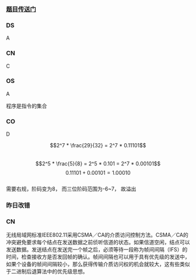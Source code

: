 ### [题目传送门](https://mp.weixin.qq.com/s/IYEIPEIFTT9Yw9yQcDpw1w)

### DS  
A


### CN  
C


### OS  
A

程序是指令的集合
### CO  
D


$$2^7 * \frac{29}{32} = 2^7 * 0.11101$$  
$$2^5 * \frac{5}{8} = 2^5 * 0.101 = 2^7 * 0.00101$$
$$0.11101 + 0.00101 = 1.00010$$  
需要右规，阶码变为8， 而三位阶码范围为-6\~7， 故溢出
### 昨日改错  
### CN
无线局域网标准IEEE802.11采用CSMA／CA的介质访问控制方法。CSMA／CA的冲突避免要求每个结点在发送数据之前侦听信道的状态。如果信道空闲，结点可以发送数据。发送结点在发送完一个帧之后，必须等待一段称为帧间间隔（IFS）的时间，检查接收方是否发回帧的确认。帧间间隔也可以用于具有优先级的发送中，如果个设备的帧间间隔较小，那么获得传输介质访问权的机会就较大，这有些类似于二进制后退算法中的优先级思想。